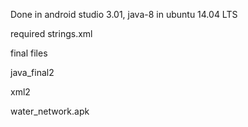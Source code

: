 Done in android studio 3.01, java-8 in ubuntu 14.04 LTS

required strings.xml

final files

java_final2

xml2

water_network.apk
